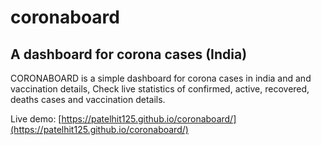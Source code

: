 # coronaboard
A dashboard for corona cases (India)
---
CORONABOARD is a simple dashboard for corona cases in india and and vaccination details, Check live statistics of confirmed, active, recovered, deaths cases and vaccination details.

Live demo: [https://patelhit125.github.io/coronaboard/](https://patelhit125.github.io/coronaboard/)
